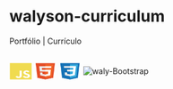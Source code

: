 # walyson-curriculum
Portfólio | Currículo

<div style="display: inline_block"><br>
  <img align="center" alt="waly-Js" height="30" width="40" src="https://raw.githubusercontent.com/devicons/devicon/master/icons/javascript/javascript-plain.svg">
  <img align="center" alt="waly-HTML" height="30" width="40" src="https://raw.githubusercontent.com/devicons/devicon/master/icons/html5/html5-original.svg">
  <img align="center" alt="waly-CSS" height="30" width="40" src="https://raw.githubusercontent.com/devicons/devicon/master/icons/css3/css3-original.svg">
  <img align="center" alt="waly-Bootstrap" height="30" width="40" src="https://cdn.jsdelivr.net/gh/devicons/devicon/icons/bootstrap/bootstrap-original.svg" />  
</div>

